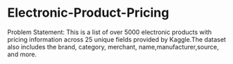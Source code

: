 # Electronic-Product-Pricing
Problem Statement: This is a list of over 5000 electronic products with pricing information across 25 unique fields provided by Kaggle.The dataset also includes the brand, category, merchant, name,manufacturer,source, and more.
